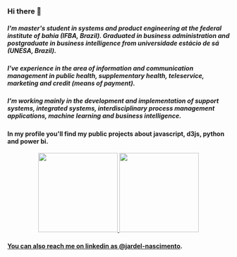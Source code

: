 ### Hi there 👋

##### I'm master's student in systems and product engineering at the federal institute of bahia (IFBA, Brazil). Graduated in business administration and postgraduate in business intelligence from universidade estácio de sá (UNESA, Brazil).

##### I've experience in the area of ​​information and communication management in public health, supplementary health, teleservice, marketing and credit (means of payment).

##### I'm working mainly in the development and implementation of support systems, integrated systems, interdisciplinary process management applications, machine learning and business intelligence.

#### In my profile you'll find my public projects about javascript, d3js, python and power bi.
<div align="center">
  <a href="https://github.com/jardel-nascimento">
  <img height="180em" src="https://github-readme-stats.vercel.app/api?username=jardel-nascimento&show_icons=true&theme=dracula&include_all_commits=true&count_private=true"/>
  <img height="180em" src="https://github-readme-stats.vercel.app/api/top-langs/?username=jardel-nascimento&layout=compact&langs_count=7&theme=dracula"/>
</div>

#### You can also reach me on linkedin as [@jardel-nascimento](https://www.linkedin.com/in/jardel-nascimento/).
